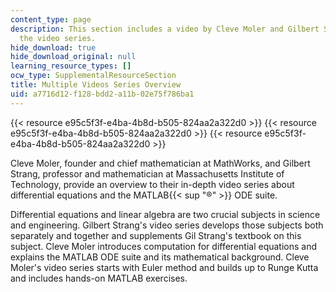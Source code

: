 ```yaml
---
content_type: page
description: This section includes a video by Cleve Moler and Gilbert Strang introducing
  the video series.
hide_download: true
hide_download_original: null
learning_resource_types: []
ocw_type: SupplementalResourceSection
title: Multiple Videos Series Overview
uid: a7716d12-f128-bdd2-a11b-02e75f786ba1
---
```


{{< resource e95c5f3f-e4ba-4b8d-b505-824aa2a322d0 >}}
{{< resource e95c5f3f-e4ba-4b8d-b505-824aa2a322d0 >}}
{{< resource e95c5f3f-e4ba-4b8d-b505-824aa2a322d0 >}}

Cleve Moler, founder and chief mathematician at MathWorks, and Gilbert Strang, professor and mathematician at Massachusetts Institute of Technology, provide an overview to their in-depth video series about differential equations and the MATLAB{{< sup "®" >}} ODE suite.

Differential equations and linear algebra are two crucial subjects in science and engineering. Gilbert Strang's video series develops those subjects both separately and together and supplements Gil Strang's textbook on this subject. Cleve Moler introduces computation for differential equations and explains the MATLAB ODE suite and its mathematical background. Cleve Moler's video series starts with Euler method and builds up to Runge Kutta and includes hands-on MATLAB exercises.